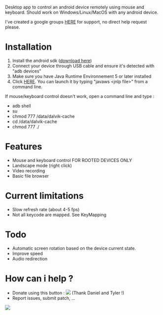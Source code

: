<td id="wikicontent" class="psdescription">
 <p>Desktop app to control an android device remotely using mouse and keyboard. Should work on Windows/Linux/MacOS with any android device. </p><p>I've created a google groups <a href="http://groups.google.com/group/androidscreencast" rel="nofollow">HERE</a> for support, no direct help request please. </p><h1><a name="Installation"></a>Installation<a href="#Installation" class="section_anchor"></a></h1><ol><li>Install the android sdk (<a href="http://developer.android.com/sdk/index.html" rel="nofollow">download here</a>) </li><li>Connect your device through USB cable and ensure it's detected with "adb devices" </li><li>Make sure you have Java Runtime Environnement 5 or later installed </li><li>Click <a href="http://androidscreencast.googlecode.com/svn/trunk/AndroidScreencast/dist/androidscreencast.jnlp" rel="nofollow">HERE</a>. You can launch it by typing "javaws &lt;jnlp file&gt;" from a command line. </li></ol><p>If mouse/keyboard control doesn't work, open a command line and type : </p><ul><li>adb shell </li><li>su </li><li>chmod 777 /data/dalvik-cache </li><li>cd /data/dalvik-cache </li><li>chmod 777 ./<strong> </strong></li></ul><p></p><h1><a name="Features"></a>Features<a href="#Features" class="section_anchor"></a></h1><ul><li>Mouse and keyboard control FOR ROOTED DEVICES ONLY </li><li>Landscape mode (right click) </li><li>Video recording </li><li>Basic file browser </li></ul><h1><a name="Current_limitations"></a>Current limitations<a href="#Current_limitations" class="section_anchor"></a></h1><ul><li>Slow refresh rate (about 4-5 fps) </li><li>Not all keycode are mapped. See KeyMapping </li></ul><h1><a name="Todo"></a>Todo<a href="#Todo" class="section_anchor"></a></h1><ul><li>Automatic screen rotation based on the device current state. </li><li>Improve speed </li><li>Audio redirection </li></ul><h1><a name="How_can_i_help_?"></a>How can i help ?<a href="#How_can_i_help_?" class="section_anchor"></a></h1><ul><li>Donate using this button : <a href="https://www.paypal.com/cgi-bin/webscr?cmd=_donations&amp;business=YGPKQZT563WZU&amp;lc=US&amp;item_name=Android%20Screencast&amp;item_number=androidscreencast&amp;currency_code=EUR&amp;bn=PP%2dDonationsBF%3abtn_donate_LG%2egif%3aNonHosted" rel="nofollow"><img src="http://www.paypal.com/en_US/i/btn/x-click-but04.gif"></a> (Thank Daniel and Tyler !) </li><li>Report issues, submit patch, ... </li></ul><p><img src="http://androidscreencast.googlecode.com/files/screenshot.jpg"> </p>
 </td>
